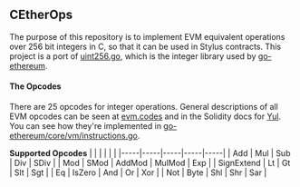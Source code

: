 ## CEtherOps
The purpose of this repository is to implement EVM equivalent operations over 256 bit integers in C, so that it can be used in Stylus contracts. This project is a port of [uint256.go](https://github.com/holiman/uint256/), which is the integer library used by [go-ethereum](https://github.com/ethereum/go-ethereum).

#### The Opcodes
There are 25 opcodes for integer operations. General descriptions of all EVM opcodes can be seen at [evm.codes](https://evm.codes/) and in the Solidity docs for [Yul](https://docs.soliditylang.org/en/latest/yul.html#evm-dialect). You can see how they're implemented in [go-ethereum/core/vm/instructions.go](https://github.com/ethereum/go-ethereum/blob/master/core/vm/instructions.go#L30-L231).

**Supported Opcodes**
|     |     |     |     |     |
|-----|-----|-----|-----|-----|
| Add | Mul | Sub | Div | SDiv |
| Mod | SMod | AddMod | MulMod | Exp |
| SignExtend | Lt | Gt | Slt | Sgt |
| Eq | IsZero | And | Or | Xor |
| Not | Byte | Shl | Shr | Sar |
